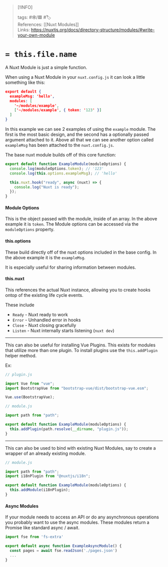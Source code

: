 
> [!INFO]
> 
> tags:  #🕸️/🟦 #🏷️  
> References: [[Nuxt Modules]]  
> Links: https://nuxtjs.org/docs/directory-structure/modules/#write-your-own-module


# `= this.file.name`

A Nuxt Module is just a simple function.

When using a Nuxt Module in your `nuxt.config.js` it can look a little something like this:

```json
export default {
  exampleMsg: 'hello',
  modules: [
    '~/modules/example',
    ['~/modules/example', { token: '123' }]
  ]
}
```

In this example we can see 2 examples of using the `example` module. The first is the most basic design, and the second has a optionally passed argument attached to it. Above all that we can see another option called `exampleMsg` has been attached to the `nuxt.config.js`.

The base nuxt module builds off of this core function:

```jsx
export default function ExampleModule(moduleOptions) {
  console.log(moduleOptions.token); // '123'
  console.log(this.options.exampleMsg); // 'hello'

  this.nuxt.hook("ready", async (nuxt) => {
    console.log("Nuxt is ready");
  });
}
```

#### Module Options

This is the object passed with the module, inside of an array. In the above example it is `token`. The Module options can be accessed via the `moduleOptions` property.

#### this.options

These build directly off of the nuxt options included in the base config. In the above example it is the `exampleMsg`.

It is especially useful for sharing information between modules.

#### this.nuxt

This references the actual Nuxt instance, allowing you to create hooks ontop of the existing life cycle events.

These include

- `Ready` - Nuxt ready to work
- `Error` - Unhandled error in hooks
- `Close` - Nuxt closing gracefully
- `Listen` - Nuxt internally starts listening (`nuxt dev`)

<hr>

This can also be useful for installing Vue Plugins. This exists for modules that utilize more than one plugin. To install plugins use the `this.addPlugin` helper method.

Ex:

```jsx
// plugin.js

import Vue from "vue";
import BootstrapVue from "bootstrap-vue/dist/bootstrap-vue.esm";

Vue.use(BootstrapVue);
```

```jsx
// module.js

import path from "path";

export default function ExampleModule(moduleOptions) {
  this.addPlugin(path.resolve(__dirname, "plugin.js"));
}
```

<hr>

This can also be used to bind with existing Nuxt Modules, say to create a wrapper of an already existing module.

```jsx
// module.js

import path from "path";
import i18nPlugin from "@nuxtjs/i18n";

export default function ExampleModule(moduleOptions) {
  this.addModule(i18nPlugin);
}
```

#### Async Modules

If your module needs to access an API or do any asynchronous operations you probably want to use the async modules. These modules return a Promise like standard async / await.

```jsx
import fse from 'fs-extra'

export default async function ExampleAsyncModule() {
  const pages = await fse.readJson('./pages.json')
  ...
}
```
